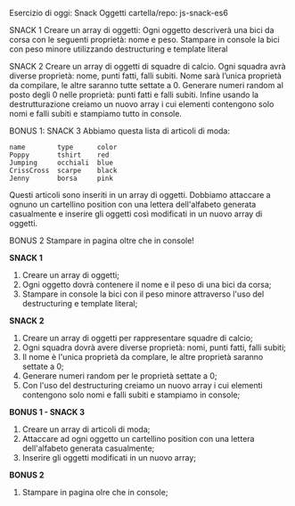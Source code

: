Esercizio di oggi: Snack Oggetti
cartella/repo: js-snack-es6

SNACK 1
Creare un array di oggetti:
Ogni oggetto descriverà una bici da corsa con le seguenti proprietà: nome e peso.
Stampare in console la bici con peso minore utilizzando destructuring e template literal

SNACK 2
Creare un array di oggetti di squadre di calcio.
Ogni squadra avrà diverse proprietà: nome, punti fatti, falli subiti.
Nome sarà l’unica proprietà da compilare, le altre saranno tutte settate a 0.
Generare numeri random al posto degli 0 nelle proprietà: punti fatti e falli subiti.
Infine usando la destrutturazione creiamo un nuovo array i cui elementi contengono solo nomi e falli subiti e stampiamo tutto in console.

BONUS 1: SNACK 3
Abbiamo questa lista di articoli di moda:
```
name        type      color
Poppy       tshirt    red
Jumping     occhiali  blue
CrissCross  scarpe    black
Jenny       borsa     pink
```
Questi articoli sono inseriti in un array di oggetti.
Dobbiamo attaccare a ognuno un cartellino position con una lettera dell'alfabeto generata casualmente e inserire gli oggetti così modificati in un nuovo array di oggetti.

BONUS 2
Stampare in pagina oltre che in console!

**SNACK 1**
1. Creare un array di oggetti; 
2. Ogni oggetto dovrà contenere il nome e il peso di una bici da corsa;
3. Stampare in console la bici con il peso minore attraverso l'uso del destructuring e template literal;

**SNACK 2**
1. Creare un array di oggetti per rappresentare squadre di calcio;
2. Ogni squadra dovrà avere diverse proprietà: nomi, punti fatti, falli subiti; 
3. Il nome è l'unica proprietà da complare, le altre proprietà saranno settate a 0; 
4. Generare numeri random per le proprietà settate a 0; 
5. Con l'uso del destructuring creiamo un nuovo array i cui elementi contengono solo nomi e falli subiti e stampiamo in console; 

**BONUS 1 - SNACK 3**
1. Creare un array di articoli di moda;
2. Attaccare ad ogni oggetto un cartellino position con una lettera dell'alfabeto generata casualmente;
3. Inserire gli oggetti modificati in un nuovo array;

**BONUS 2**
1. Stampare in pagina olre che in console;


